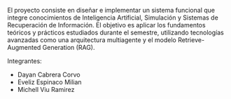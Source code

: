 El proyecto consiste en diseñar e implementar un sistema funcional que integre conocimientos de Inteligencia Artificial, Simulación y Sistemas de Recuperación de Información. El objetivo es aplicar los fundamentos teóricos y prácticos estudiados durante el semestre, utilizando tecnologías avanzadas como una arquitectura multiagente y el modelo Retrieve-Augmented Generation (RAG).

Integrantes: 
- Dayan Cabrera Corvo  
- Eveliz Espinaco Milian  
- Michell Viu Ramirez 
